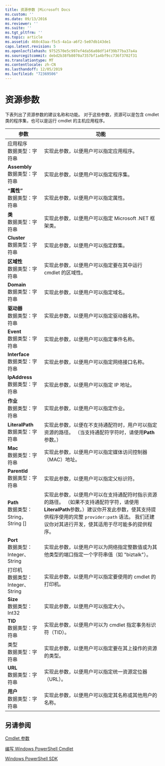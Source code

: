 ```yaml
---
title: 资源参数 |Microsoft Docs
ms.custom: ''
ms.date: 09/13/2016
ms.reviewer: ''
ms.suite: ''
ms.tgt_pltfrm: ''
ms.topic: article
ms.assetid: 460c43aa-f5c5-4a1a-a6f2-5e07db143de1
caps.latest.revision: 5
ms.openlocfilehash: 9752570e5c997ef4da56a08df14f39b77ba37a4a
ms.sourcegitcommit: debd2b38fb8070a7357bf1a4bf9cc736f3702f31
ms.translationtype: MT
ms.contentlocale: zh-CN
ms.lasthandoff: 12/05/2019
ms.locfileid: "72369506"
---
```

# <a name="resource-parameters"></a>资源参数

下表列出了资源参数的建议名称和功能。 对于这些参数，资源可以是包含 cmdlet 类的程序集，也可以是运行 cmdlet 的主机应用程序。

|参数|功能|
|---|---|
|应用程序<br>数据类型：字符串|实现此参数，以便用户可以指定应用程序。|
|**Assembly**<br>数据类型：字符串|实现此参数，以便用户可以指定程序集。|
|**“属性”**<br>数据类型：字符串|实现此参数，以便用户可以指定属性。|
|**类**<br>数据类型：字符串|实现此参数，以便用户可以指定 Microsoft .NET 框架类。|
|**Cluster**<br>数据类型：字符串|实现此参数，以便用户可以指定群集。|
|**区域性**<br>数据类型：字符串|实现此参数，以便用户可以指定要在其中运行 cmdlet 的区域性。|
|**Domain**<br>数据类型：字符串|实现此参数，以便用户可以指定域名。|
|**驱动器**<br>数据类型：字符串|实现此参数，以便用户可以指定驱动器名称。|
|**Event**<br>数据类型：字符串|实现此参数，以便用户可以指定事件名称。|
|**Interface**<br>数据类型：字符串|实现此参数，以便用户可以指定网络接口名称。|
|**IpAddress**<br>数据类型：字符串|实现此参数，以便用户可以指定 IP 地址。|
|**作业**<br>数据类型：字符串|实现此参数，以便用户可以指定作业。|
|**LiteralPath**<br>数据类型：字符串|实现此参数，以便在不支持通配符时，用户可以指定资源的路径。 （当支持通配符字符时，请使用**Path**参数。）|
|**Mac**<br>数据类型：字符串|实现此参数，以便用户可以指定媒体访问控制器（MAC）地址。|
|**ParentId**<br>数据类型：字符串|实现此参数，以便用户可以指定父标识符。|
|**Path**<br>数据类型： String，String []|实现此参数，以便用户可以在支持通配符时指示资源的路径。 （如果不支持通配符字符，请使用**LiteralPath**参数。）建议你开发此参数，使其支持提供程序使用的完整 `provider:path` 语法。 我们还建议你对其进行开发，使其适用于尽可能多的提供程序。|
|**Port**<br>数据类型： Integer、String|实现此参数，以便用户可以为网络指定整数值或为其他类型的端口指定一个字符串值（如 "biztalk"）。|
|打印机<br>数据类型： Integer、String|实现此参数，以便用户可以指定要使用的 cmdlet 的打印机。|
|**Size**<br>数据类型： Int32|实现此参数，以便用户可以指定大小。|
|**TID**<br>数据类型：字符串|实现此参数，以便用户可以为 cmdlet 指定事务标识符（TID）。|
|类型<br>数据类型：字符串|实现此参数，以便用户可以指定要在其上操作的资源的类型。|
|**URL**<br>数据类型：字符串|实现此参数，以便用户可以指定统一资源定位器（URL）。|
|**用户**<br>数据类型：字符串|实现此参数，以便用户可以指定其名称或其他用户的名称。|

## <a name="see-also"></a>另请参阅

[Cmdlet 参数](./cmdlet-parameters.md)

[编写 Windows PowerShell Cmdlet](./writing-a-windows-powershell-cmdlet.md)

[Windows PowerShell SDK](../windows-powershell-reference.md)

